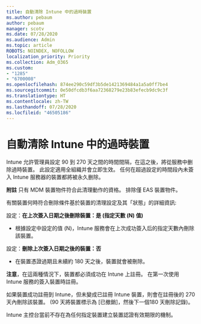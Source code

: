 ```yaml
---
title: 自動清除 Intune 中的過時裝置
ms.author: pebaum
author: pebaum
manager: scotv
ms.date: 07/28/2020
ms.audience: Admin
ms.topic: article
ROBOTS: NOINDEX, NOFOLLOW
localization_priority: Priority
ms.collection: Adm_O365
ms.custom:
- "1285"
- "6700008"
ms.openlocfilehash: 874ee290c59df3b5de1421369484a1a5a0ff7be4
ms.sourcegitcommit: 0e50dfcdb3f6aa72368279e23b83efecb9dc9c3f
ms.translationtype: HT
ms.contentlocale: zh-TW
ms.lasthandoff: 07/28/2020
ms.locfileid: "46505186"
---
```

# <a name="automatic-cleanup-of-stale-devices-in-intune"></a>自動清除 Intune 中的過時裝置

Intune 允許管理員設定 90 到 270 天之間的時間間隔，在這之後，將從服務中删除過時裝置。 此設定適用全組織并會立即生效。 任何在超過設定的時間段內未簽入 Intune 服務器的裝置都將被永久删除。

**附註** 只有 MDM 裝置物件符合此清理動作的資格。 排除僅 EAS 裝置物件。

有關裝置何時符合刪除條件基於裝置的清理設定及其「狀態」的詳細資訊:

設定：**在上次簽入日期之後刪除裝置：是 (指定天數 (N) 值)**

- 根據設定中設定的值 (N)，Intune 服務會在上次成功簽入后的指定天數內刪除該裝置。

設定：**刪除上次簽入日期之後的裝置：否**

- 在裝置憑證過期且未續約 180 天之後，裝置就會被刪除。

**注意**，在這兩種情況下，裝置都必須成功在 Intune 上註冊。 在第一次使用 Intune 服務的簽入裝置時註冊。

如果裝置成功註冊到 Intune，但未變成已註冊 Intune 裝置，則會在註冊後的 270 天內刪除該裝置。 (90 天將裝置標示為 [已撤銷]，然後下一個180 天刪除記錄)。

Intune 主控台當前不存在為任何指定裝置建立裝置認證有效期限的機制。 